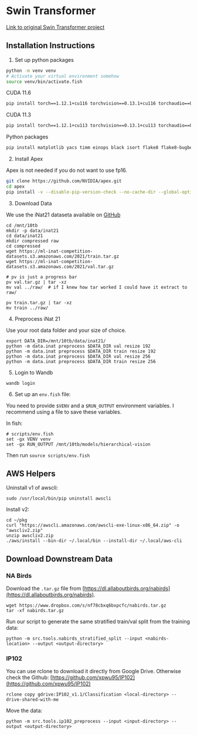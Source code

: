# Swin Transformer

[Link to original Swin Transformer project](https://github.com/microsoft/Swin-Transformer)

## Installation Instructions

1. Set up python packages

```sh
python -m venv venv
# Activate your virtual environment somehow
source venv/bin/activate.fish 
```

CUDA 11.6

```sh
pip install torch==1.12.1+cu116 torchvision==0.13.1+cu116 torchaudio==0.12.1+cu116 --extra-index-url https://download.pytorch.org/whl/cu116
```

CUDA 11.3

```sh
pip install torch==1.12.1+cu113 torchvision==0.13.1+cu113 torchaudio==0.12.1+cu113 --extra-index-url https://download.pytorch.org/whl/cu113
```

Python packages

```sh
pip install matplotlib yacs timm einops black isort flake8 flake8-bugbear termcolor wandb preface opencv-python
```

2. Install Apex

Apex is not needed if you do not want to use fp16.

```sh
git clone https://github.com/NVIDIA/apex.git
cd apex
pip install -v --disable-pip-version-check --no-cache-dir --global-option="--cpp_ext" --global-option="--cuda_ext" ./
```


3. Download Data

We use the iNat21 dataseta available on [GitHub](https://github.com/visipedia/inat_comp/tree/master/2021)

```
cd /mnt/10tb
mkdir -p data/inat21
cd data/inat21
mkdir compressed raw
cd compressed
wget https://ml-inat-competition-datasets.s3.amazonaws.com/2021/train.tar.gz
wget https://ml-inat-competition-datasets.s3.amazonaws.com/2021/val.tar.gz

# pv is just a progress bar
pv val.tar.gz | tar -xz
mv val ../raw/  # if I knew how tar worked I could have it extract to raw/

pv train.tar.gz | tar -xz
mv train ../raw/
```

4. Preprocess iNat 21

Use your root data folder and your size of choice.

```
export DATA_DIR=/mnt/10tb/data/inat21/
python -m data.inat preprocess $DATA_DIR val resize 192
python -m data.inat preprocess $DATA_DIR train resize 192
python -m data.inat preprocess $DATA_DIR val resize 256
python -m data.inat preprocess $DATA_DIR train resize 256
```

5. Login to Wandb

```
wandb login
```

6. Set up an `env.fish` file:

You need to provide `$VENV` and a `$RUN_OUTPUT` environment variables.
I recommend using a file to save these variables.

In fish:

```fish
# scripts/env.fish
set -gx VENV venv
set -gx RUN_OUTPUT /mnt/10tb/models/hierarchical-vision
```

Then run `source scripts/env.fish`

## AWS Helpers

Uninstall v1 of awscli:

```
sudo /usr/local/bin/pip uninstall awscli
```

Install v2:
```
cd ~/pkg
curl "https://awscli.amazonaws.com/awscli-exe-linux-x86_64.zip" -o "awscliv2.zip"
unzip awscliv2.zip
./aws/install --bin-dir ~/.local/bin --install-dir ~/.local/aws-cli
```

## Download Downstream Data

### NA Birds

Download the `.tar.gz` file from [https://dl.allaboutbirds.org/nabirds](https://dl.allaboutbirds.org/nabirds).
```
wget https://www.dropbox.com/s/nf78cbxq6bxpcfc/nabirds.tar.gz
tar -xf nabirds.tar.gz
```

Run our script to generate the same stratified train/val split from the training data:
```
python -m src.tools.nabirds_stratified_split --input <nabirds-location> --output <output-directory> 
```

### IP102

You can use rclone to download it directly from Google Drive.
Otherwise check the Github: [https://github.com/xpwu95/IP102](https://github.com/xpwu95/IP102)
```
rclone copy gdrive:IP102_v1.1/Classification <local-directory> --drive-shared-with-me
```

Move the data:
```
python -m src.tools.ip102_preprocess --input <input-directory> --output <output-directory>
```
